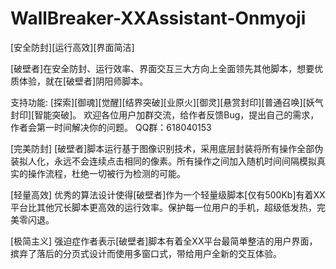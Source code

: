 # WallBreaker-XXAssistant-Onmyoji

[安全防封][运行高效][界面简洁]

[破壁者]在安全防封、运行效率、界面交互三大方向上全面领先其他脚本，想要优质体验，就在[破壁者]阴阳师脚本。

支持功能: [探索][御魂][觉醒][结界突破][业原火][御灵][悬赏封印][普通召唤][妖气封印][智能突破]。
欢迎各位用户加群交流，给作者反馈Bug，提出自己的需求，作者会第一时间解决你的问题。
QQ群：618040153

[完美防封]
[破壁者]脚本运行基于图像识别技术，采用底层封装将所有操作全部伪装拟人化，永远不会连续点击相同的像素。所有操作之间加入随机时间间隔模拟真实的操作流程，杜绝一切被行为检测的可能。

[轻量高效]
优秀的算法设计使得[破壁者]作为一个轻量级脚本[仅有500Kb]有着XX平台比其他冗长脚本更高效的运行效率。保护每一位用户的手机，超级低发热，完美零闪退。

[极简主义]
强迫症作者表示[破壁者]脚本有着全XX平台最简单整洁的用户界面，摈弃了落后的分页式设计而使用多窗口式，带给用户全新的交互体验。
